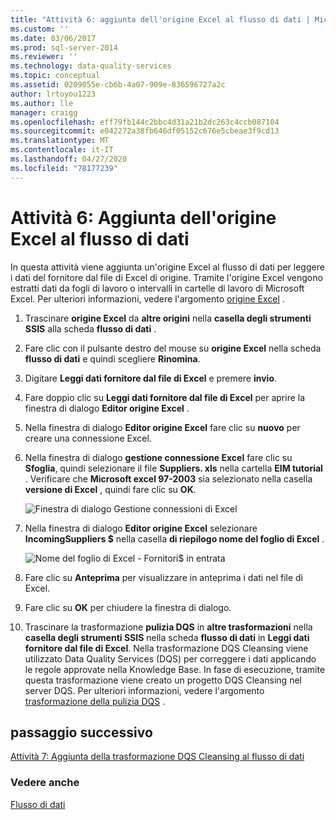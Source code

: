 ```yaml
---
title: "Attività 6: aggiunta dell'origine Excel al flusso di dati | Microsoft Docs"
ms.custom: ''
ms.date: 03/06/2017
ms.prod: sql-server-2014
ms.reviewer: ''
ms.technology: data-quality-services
ms.topic: conceptual
ms.assetid: 0209055e-cb6b-4a07-909e-836596727a2c
author: lrtoyou1223
ms.author: lle
manager: craigg
ms.openlocfilehash: eff79fb144c2bbc4d31a21b2dc263c4ccb087104
ms.sourcegitcommit: e042272a38fb646df05152c676e5cbeae3f9cd13
ms.translationtype: MT
ms.contentlocale: it-IT
ms.lasthandoff: 04/27/2020
ms.locfileid: "78177239"
---
```

# <a name="task-6-adding-excel-source-to-the-data-flow"></a>Attività 6: Aggiunta dell'origine Excel al flusso di dati
  In questa attività viene aggiunta un'origine Excel al flusso di dati per leggere i dati del fornitore dal file di Excel di origine. Tramite l'origine Excel vengono estratti dati da fogli di lavoro o intervalli in cartelle di lavoro di Microsoft Excel. Per ulteriori informazioni, vedere l'argomento [origine Excel](../integration-services/data-flow/excel-source.md) .

1.  Trascinare **origine Excel** da **altre origini** nella **casella degli strumenti SSIS** alla scheda **flusso di dati** .

2.  Fare clic con il pulsante destro del mouse su **origine Excel** nella scheda **flusso di dati** e quindi scegliere **Rinomina**.

3.  Digitare **Leggi dati fornitore dal file di Excel** e premere **invio**.

4.  Fare doppio clic su **Leggi dati fornitore dal file di Excel** per aprire la finestra di dialogo **Editor origine Excel** .

5.  Nella finestra di dialogo **Editor origine Excel** fare clic su **nuovo** per creare una connessione Excel.

6.  Nella finestra di dialogo **gestione connessione Excel** fare clic su **Sfoglia**, quindi selezionare il file **Suppliers. xls** nella cartella **EIM tutorial** . Verificare che **Microsoft excel 97-2003** sia selezionato nella casella **versione di Excel** , quindi fare clic su **OK**.

     ![Finestra di dialogo Gestione connessioni di Excel](../../2014/tutorials/media/et-addingexcelsourcetothedataflow-01.jpg "Finestra di dialogo Gestione connessioni di Excel")

7.  Nella finestra di dialogo **Editor origine Excel** selezionare **IncomingSuppliers $** nella casella **di riepilogo nome del foglio di Excel** .

     ![Nome del foglio di Excel - Fornitori$ in entrata](../../2014/tutorials/media/et-addingexcelsourcetothedataflow-02.jpg "Nome del foglio di Excel - Fornitori$ in entrata")

8.  Fare clic su **Anteprima** per visualizzare in anteprima i dati nel file di Excel.

9. Fare clic su **OK** per chiudere la finestra di dialogo.

10. Trascinare la trasformazione **pulizia DQS** in **altre trasformazioni** nella **casella degli strumenti SSIS** nella scheda **flusso di dati** in **Leggi dati fornitore dal file di Excel**. Nella trasformazione DQS Cleansing viene utilizzato Data Quality Services (DQS) per correggere i dati applicando le regole approvate nella Knowledge Base. In fase di esecuzione, tramite questa trasformazione viene creato un progetto DQS Cleansing nel server DQS. Per ulteriori informazioni, vedere l'argomento [trasformazione della pulizia DQS](https://msdn.microsoft.com/library/ee677619.aspx) .

## <a name="next-step"></a>passaggio successivo

[Attività 7: Aggiunta della trasformazione DQS Cleansing al flusso di dati](task-7-adding-dqs-cleansing-transform-to-the-data-flow.md)

### <a name="see-also"></a>Vedere anche

[Flusso di dati](../integration-services/data-flow/data-flow.md)
